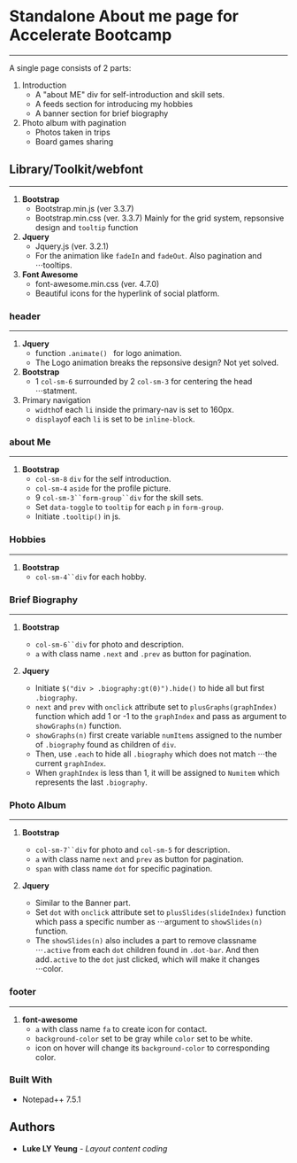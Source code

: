 # Standalone About me page for Accelerate Bootcamp
---
A single page consists of 2 parts:

1. Introduction
    * A "about ME" div for self-introduction and skill sets.
    * A feeds section for introducing my hobbies
    * A banner section for brief biography
2. Photo album with pagination
    * Photos taken in trips
    * Board games sharing

## Library/Toolkit/webfont
---
1. **Bootstrap**
    * Bootstrap.min.js (ver 3.3.7)
    * Bootstrap.min.css (ver. 3.3.7) Mainly for the grid system, repsonsive design and `tooltip` function
2. **Jquery**
    * Jquery.js (ver. 3.2.1)
    * For the animation like `fadeIn` and `fadeOut`. Also pagination and ⋅⋅⋅tooltips.
3. **Font Awesome**
    * font-awesome.min.css (ver. 4.7.0)
    * Beautiful icons for the hyperlink of social platform.

### header
---
1. **Jquery** 
    * function `.animate() ` for logo animation.
    * The Logo animation breaks the repsonsive design? Not yet solved.
2. **Bootstrap** 
    * 1 `col-sm-6` surrounded by 2 `col-sm-3` for centering the head ⋅⋅⋅statment.
3. Primary navigation
    * `width`of each `li` inside the primary-nav is set to 160px.
    * `display`of each `li` is set to be `inline-block`.

### about Me
---
1. **Bootstrap** 
    * `col-sm-8` `div` for the self introduction. 
    * `col-sm-4` `aside` for the profile  picture. 
    * 9 `col-sm-3``form-group``div` for the skill sets.
    * Set `data-toggle` to `tooltip` for each `p` in `form-group`.
    * Initiate `.tooltip()` in js. 

### Hobbies
---
1. **Bootstrap**
    * `col-sm-4``div` for each hobby.

### Brief Biography
---
1. **Bootstrap**
    * `col-sm-6``div` for photo and description.
    * `a` with class name `.next` and `.prev` as button for pagination.

2. **Jquery**
    * Initiate `$("div > .biography:gt(0)").hide()` to hide all but first `.biography`. 
    * `next` and `prev` with `onclick` attribute set to `plusGraphs(graphIndex)` function which add 1 or -1 to the `graphIndex` and pass as argument to `showGraphs(n)` function. 
    * `showGraphs(n)` first create variable `numItems` assigned to the number of `.biography` found as children of `div`.
    * Then, use `.each` to hide all `.biography` which does not match ⋅⋅⋅the current `graphIndex`.
    * When `graphIndex` is less than 1, it will be assigned to `Numitem` which represents the last `.biography`.

### Photo Album
---
1. **Bootstrap**
    * `col-sm-7``div` for photo and `col-sm-5` for description.
    * `a` with class name `next` and `prev` as button for pagination.
    * `span` with class name `dot` for specific pagination.

2. **Jquery**
    * Similar to the Banner part.
    * Set `dot` with `onclick` attribute set to 
    `plusSlides(slideIndex)` function which pass a specific number as ⋅⋅⋅argument to `showSlides(n)` function.
    * The `showSlides(n)` also includes a part to remove classname ⋅⋅⋅`.active` from each `dot` children found in `.dot-bar`. And then add`.active` to the `dot` just clicked, which will make it changes ⋅⋅⋅color.

### footer
---
1. **font-awesome**
    * `a` with class name `fa` to create icon for contact.
    * `background-color` set to be gray while `color` set to be white.
    * icon on hover will change its `background-color` to corresponding color.
### Built With

* Notepad++ 7.5.1

## Authors

* **Luke LY Yeung** - *Layout* *content* *coding*